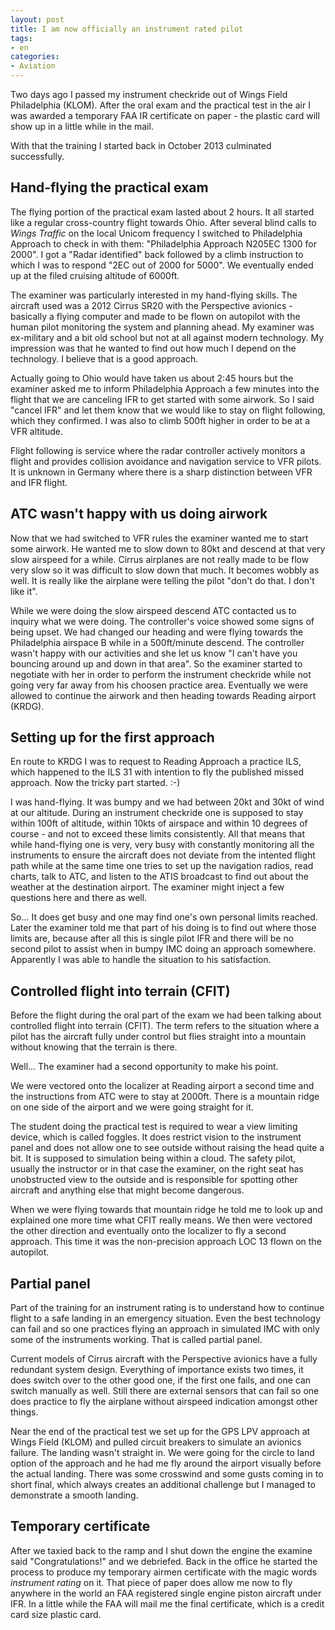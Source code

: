 ```yaml
---
layout: post
title: I am now officially an instrument rated pilot
tags:
- en
categories:
- Aviation
---
```

Two days ago I passed my instrument checkride out of Wings Field Philadelphia (KLOM). After the oral exam and the practical test in the air I was awarded a temporary FAA IR certificate on paper - the plastic card will show up in a little while in the mail.

With that the training I started back in October 2013 culminated successfully.

## Hand-flying the practical exam

The flying portion of the practical exam lasted about 2 hours. It all started like a regular cross-country flight towards Ohio. After several blind calls to _Wings Traffic_ on the local Unicom frequency I switched to Philadelphia Approach to check in with them: "Philadelphia Approach N205EC 1300 for 2000". I got a "Radar identified" back followed by a climb instruction to which I was to respond "2EC out of 2000 for 5000". We eventually ended up at the filed cruising altitude of 6000ft.

The examiner was particularly interested in my hand-flying skills. The aircraft used was a 2012 Cirrus SR20 with the Perspective avionics - basically a flying computer and made to be flown on autopilot with the human pilot monitoring the system and planning ahead. My examiner was ex-military and a bit old school but not at all against modern technology. My impression was that he wanted to find out how much I depend on the technology. I believe that is a good approach.

Actually going to Ohio would have taken us about 2:45 hours but the examiner asked me to inform Philadelphia Approach a few minutes into the flight that we are canceling IFR to get started with some airwork. So I said "cancel IFR" and let them know that we would like to stay on flight following, which they confirmed. I was also to climb 500ft higher in order to be at a VFR altitude.

Flight following is service where the radar controller actively monitors a flight and provides collision avoidance and navigation service to VFR pilots. It is unknown in Germany where there is a sharp distinction between VFR and IFR flight.

## ATC wasn't happy with us doing airwork

Now that we had switched to VFR rules the examiner wanted me to start some airwork. He wanted me to slow down to 80kt and descend at that very slow airspeed for a while. Cirrus airplanes are not really made to be flow very slow so it was difficult to slow down that much. It becomes wobbly as well. It is really like the airplane were telling the pilot "don't do that. I don't like it". 

While we were doing the slow airspeed descend ATC contacted us to inquiry what we were doing. The controller's voice showed some signs of being upset. We had changed our heading and were flying towards the Philadelphia airspace B while in a 500ft/minute descend. The controller wasn't happy with our activities and she let us know "I can't have you bouncing around up and down in that area". So the examiner started to negotiate with her in order to perform the instrument checkride while not going very far away from his choosen practice area. Eventually we were allowed to continue the airwork and then heading towards Reading airport (KRDG).

## Setting up for the first approach

En route to KRDG I was to request to Reading Approach a practice ILS, which happened to the ILS 31 with intention to fly the published missed approach. Now the tricky part started. :-)

I was hand-flying. It was bumpy and we had between 20kt and 30kt of wind at our altitude. During an instrument checkride one is supposed to stay within 100ft of altitude, within 10kts of airspace and within 10 degrees of course - and not to exceed these limits consistently. All that means that while hand-flying one is very, very busy with constantly monitoring all the instruments to ensure the aircraft does not deviate from the intented flight path while at the same time one tries to set up the navigation radios, read charts, talk to ATC, and listen to the ATIS broadcast to find out about the weather at the destination airport. The examiner might inject a few questions here and there as well.

So... It does get busy and one may find one's own personal limits reached. Later the examiner told me that part of his doing is to find out where those limits are, because after all this is single pilot IFR and there will be no second pilot to assist when in bumpy IMC doing an approach somewhere. Apparently I was able to handle the situation to his satisfaction.

## Controlled flight into terrain (CFIT)

Before the flight during the oral part of the exam we had been talking about controlled flight into terrain (CFIT). The term refers to the situation where a pilot has the aircraft fully under control but flies straight into a mountain without knowing that the terrain is there.

Well... The examiner had a second opportunity to make his point.

We were vectored onto the localizer at Reading airport a second time and the instructions from ATC were to stay at 2000ft. There is a mountain ridge on one side of the airport and we were going straight for it.

The student doing the practical test is required to wear a view limiting device, which is called foggles. It does restrict vision to the instrument panel and does not allow one to see outside without raising the head quite a bit. It is supposed to simulation being within a cloud. The safety pilot, usually the instructor or in that case the examiner, on the right seat has unobstructed view to the outside and is responsible for spotting other aircraft and anything else that might become dangerous.

When we were flying towards that mountain ridge he told me to look up and explained one more time what CFIT really means. We then were vectored the other direction and eventually onto the localizer to fly a second approach. This time it was the non-precision approach LOC 13 flown on the autopilot.

## Partial panel

Part of the training for an instrument rating is to understand how to continue flight to a safe landing in an emergency situation. Even the best technology can fail and so one practices flying an approach in simulated IMC with only some of the instruments working. That is called partial panel.

Current models of Cirrus aircraft with the Perspective avionics have a fully redundant system design. Everything of importance exists two times, it does switch over to the other good one, if the first one fails, and one can switch manually as well. Still there are external sensors that can fail so one does practice to fly the airplane without airspeed indication amongst other things.

Near the end of the practical test we set up for the GPS LPV approach at Wings Field (KLOM) and pulled circuit breakers to simulate an avionics failure. The landing wasn't straight in. We were going for the circle to land option of the approach and he had me fly around the airport visually before the actual landing. There was some crosswind and some gusts coming in to short final, which always creates an additional challenge but I managed to demonstrate a smooth landing.

## Temporary certificate

After we taxied back to the ramp and I shut down the engine the examine said "Congratulations!" and we debriefed. Back in the office he started the process to produce my temporary airmen certificate with the magic words _instrument rating_ on it. That piece of paper does allow me now to fly anywhere in the world an FAA registered single engine piston aircraft under IFR. In a little while the FAA will mail me the final certificate, which is a credit card size plastic card.
